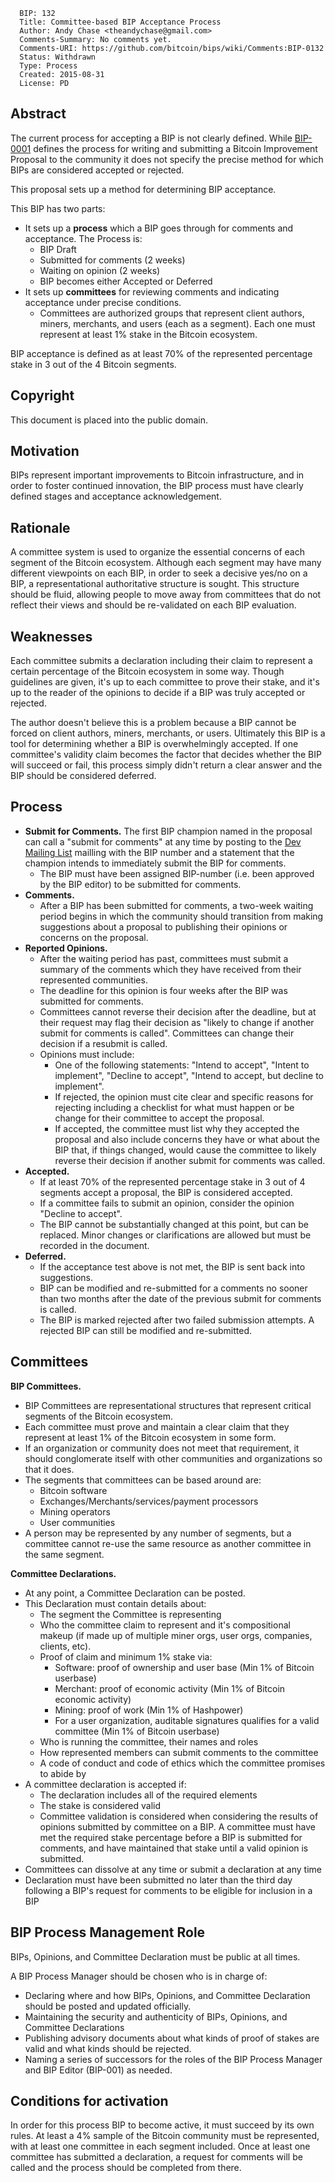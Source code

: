 ``` 
  BIP: 132
  Title: Committee-based BIP Acceptance Process
  Author: Andy Chase <theandychase@gmail.com>
  Comments-Summary: No comments yet.
  Comments-URI: https://github.com/bitcoin/bips/wiki/Comments:BIP-0132
  Status: Withdrawn
  Type: Process
  Created: 2015-08-31
  License: PD
```

## Abstract

The current process for accepting a BIP is not clearly defined. While
[BIP-0001](https://github.com/bitcoin/bips/blob/master/bip-0001.mediawiki)
defines the process for writing and submitting a Bitcoin Improvement
Proposal to the community it does not specify the precise method for
which BIPs are considered accepted or rejected.

This proposal sets up a method for determining BIP acceptance.

This BIP has two parts:

  - It sets up a **process** which a BIP goes through for comments and
    acceptance. The Process is:
      - BIP Draft
      - Submitted for comments (2 weeks)
      - Waiting on opinion (2 weeks)
      - BIP becomes either Accepted or Deferred
  - It sets up **committees** for reviewing comments and indicating
    acceptance under precise conditions.
      - Committees are authorized groups that represent client authors,
        miners, merchants, and users (each as a segment). Each one must
        represent at least 1% stake in the Bitcoin ecosystem.

BIP acceptance is defined as at least 70% of the represented percentage
stake in 3 out of the 4 Bitcoin segments.

## Copyright

This document is placed into the public domain.

## Motivation

BIPs represent important improvements to Bitcoin infrastructure, and in
order to foster continued innovation, the BIP process must have clearly
defined stages and acceptance acknowledgement.

## Rationale

A committee system is used to organize the essential concerns of each
segment of the Bitcoin ecosystem. Although each segment may have many
different viewpoints on each BIP, in order to seek a decisive yes/no on
a BIP, a representational authoritative structure is sought. This
structure should be fluid, allowing people to move away from committees
that do not reflect their views and should be re-validated on each BIP
evaluation.

## Weaknesses

Each committee submits a declaration including their claim to represent
a certain percentage of the Bitcoin ecosystem in some way. Though
guidelines are given, it's up to each committee to prove their stake,
and it's up to the reader of the opinions to decide if a BIP was truly
accepted or rejected.

The author doesn't believe this is a problem because a BIP cannot be
forced on client authors, miners, merchants, or users. Ultimately this
BIP is a tool for determining whether a BIP is overwhelmingly accepted.
If one committee's validity claim becomes the factor that decides
whether the BIP will succeed or fail, this process simply didn't return
a clear answer and the BIP should be considered deferred.

## Process

  - **Submit for Comments.** The first BIP champion named in the
    proposal can call a "submit for comments" at any time by posting to
    the [Dev Mailing
    List](https://lists.linuxfoundation.org/mailman/listinfo/bitcoin-dev)
    mailling with the BIP number and a statement that the champion
    intends to immediately submit the BIP for comments.
      - The BIP must have been assigned BIP-number (i.e. been approved
        by the BIP editor) to be submitted for comments.
  - **Comments.**
      - After a BIP has been submitted for comments, a two-week waiting
        period begins in which the community should transition from
        making suggestions about a proposal to publishing their opinions
        or concerns on the proposal.
  - **Reported Opinions.**
      - After the waiting period has past, committees must submit a
        summary of the comments which they have received from their
        represented communities.
      - The deadline for this opinion is four weeks after the BIP was
        submitted for comments.
      - Committees cannot reverse their decision after the deadline, but
        at their request may flag their decision as "likely to change if
        another submit for comments is called". Committees can change
        their decision if a resubmit is called.
      - Opinions must include:
          - One of the following statements: "Intend to accept", "Intent
            to implement", "Decline to accept", "Intend to accept, but
            decline to implement".
          - If rejected, the opinion must cite clear and specific
            reasons for rejecting including a checklist for what must
            happen or be change for their committee to accept the
            proposal.
          - If accepted, the committee must list why they accepted the
            proposal and also include concerns they have or what about
            the BIP that, if things changed, would cause the committee
            to likely reverse their decision if another submit for
            comments was called.
  - **Accepted.**
      - If at least 70% of the represented percentage stake in 3 out of
        4 segments accept a proposal, the BIP is considered accepted.
      - If a committee fails to submit an opinion, consider the opinion
        "Decline to accept".
      - The BIP cannot be substantially changed at this point, but can
        be replaced. Minor changes or clarifications are allowed but
        must be recorded in the document.
  - **Deferred.**
      - If the acceptance test above is not met, the BIP is sent back
        into suggestions.
      - BIP can be modified and re-submitted for a comments no sooner
        than two months after the date of the previous submit for
        comments is called.
      - The BIP is marked rejected after two failed submission attempts.
        A rejected BIP can still be modified and re-submitted.

## Committees

**BIP Committees.**

  - BIP Committees are representational structures that represent
    critical segments of the Bitcoin ecosystem.
  - Each committee must prove and maintain a clear claim that they
    represent at least 1% of the Bitcoin ecosystem in some form.
  - If an organization or community does not meet that requirement, it
    should conglomerate itself with other communities and organizations
    so that it does.
  - The segments that committees can be based around are:
      - Bitcoin software
      - Exchanges/Merchants/services/payment processors
      - Mining operators
      - User communities
  - A person may be represented by any number of segments, but a
    committee cannot re-use the same resource as another committee in
    the same segment.

**Committee Declarations.**

  - At any point, a Committee Declaration can be posted.
  - This Declaration must contain details about:
      - The segment the Committee is representing
      - Who the committee claim to represent and it's compositional
        makeup (if made up of multiple miner orgs, user orgs, companies,
        clients, etc).
      - Proof of claim and minimum 1% stake via:
          - Software: proof of ownership and user base (Min 1% of
            Bitcoin userbase)
          - Merchant: proof of economic activity (Min 1% of Bitcoin
            economic activity)
          - Mining: proof of work (Min 1% of Hashpower)
          - For a user organization, auditable signatures qualifies for
            a valid committee (Min 1% of Bitcoin userbase)
      - Who is running the committee, their names and roles
      - How represented members can submit comments to the committee
      - A code of conduct and code of ethics which the committee
        promises to abide by
  - A committee declaration is accepted if:
      - The declaration includes all of the required elements
      - The stake is considered valid
      - Committee validation is considered when considering the results
        of opinions submitted by committee on a BIP. A committee must
        have met the required stake percentage before a BIP is submitted
        for comments, and have maintained that stake until a valid
        opinion is submitted.
  - Committees can dissolve at any time or submit a declaration at any
    time
  - Declaration must have been submitted no later than the third day
    following a BIP's request for comments to be eligible for inclusion
    in a BIP

## BIP Process Management Role

BIPs, Opinions, and Committee Declaration must be public at all times.

A BIP Process Manager should be chosen who is in charge of:

  - Declaring where and how BIPs, Opinions, and Committee Declaration
    should be posted and updated officially.
  - Maintaining the security and authenticity of BIPs, Opinions, and
    Committee Declarations
  - Publishing advisory documents about what kinds of proof of stakes
    are valid and what kinds should be rejected.
  - Naming a series of successors for the roles of the BIP Process
    Manager and BIP Editor (BIP-001) as needed.

## Conditions for activation

In order for this process BIP to become active, it must succeed by its
own rules. At least a 4% sample of the Bitcoin community must be
represented, with at least one committee in each segment included. Once
at least one committee has submitted a declaration, a request for
comments will be called and the process should be completed from there.
